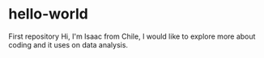 # hello-world
First repository
Hi, I'm Isaac from Chile, I would like to explore more about coding and it uses on data analysis.
